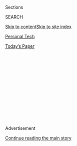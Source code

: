 <div id="app">

<div>

<div>

<div>

<div class="NYTAppHideMasthead css-1q2w90k e1suatyy0">

<div class="section css-ui9rw0 e1suatyy2">

<div class="css-eph4ug er09x8g0">

<div class="css-6n7j50">

</div>

<span class="css-1dv1kvn">Sections</span>

<div class="css-10488qs">

<span class="css-1dv1kvn">SEARCH</span>

</div>

[Skip to content](#site-content)[Skip to site index](#site-index)

</div>

<div id="masthead-section-label" class="css-1wr3we4 eaxe0e00">

[Personal
Tech](https://www.nytimes3xbfgragh.onion/section/technology/personaltech)

</div>

<div class="css-10698na e1huz5gh0">

</div>

</div>

<div id="masthead-bar-one" class="section hasLinks css-15hmgas e1csuq9d3">

<div class="css-uqyvli e1csuq9d0">

</div>

<div class="css-1uqjmks e1csuq9d1">

</div>

<div class="css-9e9ivx">

[](https://myaccount.nytimes3xbfgragh.onion/auth/login?response_type=cookie&client_id=vi)

</div>

<div class="css-1bvtpon e1csuq9d2">

[Today’s
Paper](https://www.nytimes3xbfgragh.onion/section/todayspaper)

</div>

</div>

</div>

</div>

<div data-aria-hidden="false">

<div id="site-content" data-role="main">

<div>

<div class="css-1aor85t" style="opacity:0.000000001;z-index:-1;visibility:hidden">

<div class="css-1hqnpie">

<div class="css-epjblv">

<span class="css-17xtcya">[Personal
Tech](/section/technology/personaltech)</span><span class="css-x15j1o">|</span><span class="css-fwqvlz">Taking
the Stigma Out of Buying Used
Electronics</span>

</div>

<div class="css-k008qs">

<div class="css-1iwv8en">

<span class="css-18z7m18"></span>

<div>

</div>

</div>

<span class="css-1n6z4y">https://nyti.ms/1N0v1jc</span>

<div class="css-1705lsu">

<div class="css-4xjgmj">

<div class="css-4skfbu" data-role="toolbar" data-aria-label="Social Media Share buttons, Save button, and Comments Panel with current comment count" data-testid="share-tools">

  - 
  - 
  - 
  - 
    
    <div class="css-6n7j50">
    
    </div>

  - 

</div>

</div>

</div>

</div>

</div>

</div>

<div id="NYT_TOP_BANNER_REGION" class="css-13pd83m">

</div>

<div id="top-wrapper" class="css-1sy8kpn">

<div id="top-slug" class="css-l9onyx">

Advertisement

</div>

[Continue reading the main
story](#after-top)

<div class="ad top-wrapper" style="text-align:center;height:100%;display:block;min-height:250px">

<div id="top" class="place-ad" data-position="top" data-size-key="top">

</div>

</div>

<div id="after-top">

</div>

</div>

<div id="sponsor-wrapper" class="css-1hyfx7x">

<div id="sponsor-slug" class="css-19vbshk">

Supported by

</div>

[Continue reading the main
story](#after-sponsor)

<div id="sponsor" class="ad sponsor-wrapper" style="text-align:center;height:100%;display:block">

</div>

<div id="after-sponsor">

</div>

</div>

[Tech Fix](/column/tech-fix "Tech Fix")

<div class="css-1vkm6nb ehdk2mb0">

# Taking the Stigma Out of Buying Used Electronics

</div>

<div class="css-79elbk" data-testid="photoviewer-wrapper">

<div class="css-z3e15g" data-testid="photoviewer-wrapper-hidden">

</div>

<div class="css-1a48zt4 ehw59r15" data-testid="photoviewer-children">

![<span class="css-16f3y1r e13ogyst0" data-aria-hidden="true">Used
devices at Gazelle’s processing center in Louisville, Ky. Gazelle offers
cash for used smartphones, Apple laptops and iPads. Clockwise from top
left: an Apple iPad Mini 3; a Samsung Galaxy Note; a Microsoft Surface
Pro 3; and an Apple iPhone
5s.</span><span class="css-cnj6d5 e1z0qqy90" itemprop="copyrightHolder"><span class="css-1ly73wi e1tej78p0">Credit...</span><span><span>Jessica
Ebelhar for The New York
Times</span></span></span>](https://static01.graylady3jvrrxbe.onion/images/2016/04/28/business/28TECHFIX/28TECHFIX-articleLarge.jpg?quality=75&auto=webp&disable=upscale)

</div>

</div>

<div class="css-xt80pu e12qa4dv0">

<div class="css-18e8msd">

<div class="css-vp77d3 epjyd6m0">

<div class="css-1baulvz">

By [<span class="css-1baulvz last-byline" itemprop="name">Brian X.
Chen</span>](http://www.nytimes3xbfgragh.onion/by/brian-x-chen)

</div>

</div>

  - April 27,
    2016

  - 
    
    <div class="css-4xjgmj">
    
    <div class="css-d8bdto" data-role="toolbar" data-aria-label="Social Media Share buttons, Save button, and Comments Panel with current comment count" data-testid="share-tools">
    
      - 
      - 
      - 
      - 
        
        <div class="css-6n7j50">
        
        </div>
    
      - 
    
    </div>
    
    </div>

</div>

</div>

<div class="section meteredContent css-1r7ky0e" name="articleBody" itemprop="articleBody">

<div class="css-1fanzo5 StoryBodyCompanionColumn">

<div class="css-53u6y8">

WHEN you sell a used video game console to the retailer GameStop, it
goes on a long journey before winding up in the pre-owned section inside
a store.

The product travels to one of GameStop’s repair facilities, like its
enormous refurbishment operations center in Grapevine, Tex., where it
undergoes a litany of tests. A used PlayStation, for example, would be
checked for every component, from the disc-loading tray to the laser
that reads the games. Any malfunctioning component would be replaced,
and with the console inspected, cleared of personal data and cleaned, it
becomes offered for sale.

“We have to somewhat be like a doctor and ask a lot of questions,” said
Bruce Kulp, GameStop’s senior vice president for supply chain and
refurbishment. “The worst thing in our world is to have something go out
that’s been pre-owned and a consumer has an issue with it.”

GameStop’s refurbishment of video game consoles underlines how a used
electronic sold by a reputable brand can often be as good as buying new.
While a used product may lack the original packaging or there might be
some scuffs on it, the quality of many of the devices remains high and
people who buy the gadgets do the world a favor by putting more use into
the energy, metals, plastics and human labor invested in creating the
product, said Carole Mars, the senior research lead for the
[Sustainability
Consortium](https://www.sustainabilityconsortium.org/ "group's website"),
which studies the sustainability of consumer goods.

</div>

</div>

<div class="css-1fanzo5 StoryBodyCompanionColumn">

<div class="css-53u6y8">

Those who buy used gadgets are also part of a trend of anti-consumerism,
which includes maintaining electronics to get [more use out of them for
a longer
period](http://www.nytimes3xbfgragh.onion/2016/04/21/technology/personaltech/choosing-to-skipthe-upgrade-and-care-for-the-gadget-youve-got.html),
rather than discarding and constantly upgrading to the latest products.

There are no firm numbers indicating how many Americans buy used
electronics. About 25 percent of GameStop’s revenue last year consisted
of sales of used products, which was flat compared with the previous
year. Amazon said that more customers are shopping in its used products
store, though it declined to provide numbers. Many organizations dealing
with used electronics sell to those that cannot easily afford
technology, like public schools or economically disadvantaged countries.

Yet used electronics often face a bad rap — people may lack trust in a
pre-owned product because it has been used by someone other than
themselves. To see whether such stigma is warranted, I compared the
pre-owned products programs of three retailers: Amazon, GameStop and
Gazelle. My takeaway is that you can buy pre-owned products from
reputable brands with as much confidence as you might buy a used car
from a certified dealer.

## The Programs

Amazon’s in-house program for pre-owned products is called [Warehouse
Deals](http://www.warehousedeals.com). The giant online retailer sells
used products in 25 categories, including televisions, cameras,
computers, kitchen gadgets and cellphones. Many of the items come from
customers who opened the packaging or used the goods and returned them
to Amazon.

Glenn Ramsdell, director of Amazon’s Warehouse Deals, said every item
was checked by hand for its physical and functional condition. A
wireless speaker, for example, would be tested for its connectivity
features and checked for included accessories; repairs are made if
necessary.

</div>

</div>

<div class="css-1fanzo5 StoryBodyCompanionColumn">

<div class="css-53u6y8">

Then the items get a grade. “Like new” means it was probably untouched
and in perfect condition; “very good” describes an item that was well
cared for and lightly used; a “good” item might show signs of wear and
tear but works perfectly; and “acceptable” would be something that has
cosmetic issues like scratches and dents but otherwise works.

The discounts vary in Warehouse Deals, but with a bit of time, people
can scout out some good deals. An Amazon 6-inch Kindle sells for [$60
brand
new](http://www.amazon.com/Kindle-Glare-Free-Touchscreen-Display-Wi-Fi/dp/B00I15SB16),
but in “good” condition it sells for about $43.50, a discount of almost
28 percent.

[Gazelle](http://www.gazelle.com) offers cash for consumers’ pre-owned
smartphones, Apple laptops and iPads. Before the products are listed for
sale, they go through a rigorous testing program similar to GameStop’s.
The items are shipped to a processing center in Louisville, Ky., and
undergo what Gazelle calls a 30-point inspection, testing everything
from a phone’s camera lens to its wireless connections. Smartphone
batteries need to have at least 80 percent of their capacity remaining,
otherwise they are replaced with new ones, the company said.

Dave Maquera, the president of Gazelle, said that similar to the
inspection programs used by certified pre-owned car dealers, Gazelle’s
process creates a new level of confidence in buying used phones and
computers. Though he declined to provide specific numbers, he noted that
sales of used devices to consumers had jumped a double-digit percentage
compared to last year.

At GameStop, the product testing gets intense. Mr. Kulp, the supply
chain executive, said the company takes up to 100 game consoles a month,
refurbishes them and puts them through stress tests, running them for
thousands of hours to see if its repairs are long-lasting. These test
units are never sold to consumers.

“It’s just like the way a car company would do a crash test,” he said.

As for used video games, the company buffs out any light scratches from
the discs, but if the game is so deeply scratched that it becomes
unplayable, it heads to the shredder.

The trade-offs for buying used games at GameStop are fairly obvious. For
one, after a new game releases, you will have to wait awhile to buy it
used: In other words, you will be a late adopter. For another, the
product will probably lack its original packaging and there might be
light cosmetic wear. But for the average consumer, all that matters is
that your gaming experience will be exactly the same as if you had
bought the product new.

</div>

</div>

<div class="css-1fanzo5 StoryBodyCompanionColumn">

<div class="css-53u6y8">

What if something goes wrong? Amazon and GameStop give customers 30 days
to return used products, the same amount of time they allow for returns
of new products. Gazelle offers a free 30-day warranty for each device
and the option to buy an extended warranty.

## Bottom Line

Consumers should always consider checking out the used section of
retailers for most electronics, including smartphones, laptops and
desktop computers, said Dr. Mars of the Sustainability Consortium. In my
personal experience buying used video games, computers and even home
gadgets like vacuum cleaners from GameStop, Gazelle and Amazon, I have
never regretted buying used items.

But Dr. Mars said to beware of buying used televisions and computer
monitors, since a lot more can go wrong with larger screens than with
computer equipment. The jury is also still out on buying used wearable
devices like Fitbit trackers because they make up a fairly new category,
she added.

Even if you choose not to buy used, the best thing you can do is sell
your gadget as soon as you stop using it so that someone else can give
it some love. (I tested several [trade-in and recycling
services](https://www.google.com/webhp?sourceid=chrome-instant&ion=1&espv=2&ie=UTF-8#q=brian%20chen%20used%20electronics)
last year, and found all of them to be headache-free.) If you
procrastinate, the product can get too old, meaning the retailers won’t
be able to resell it, so it may end up in a shredder, Dr. Mars said.

“Turn over that old device so that somebody can get a second life out of
it,” she said. “There’s no reason for it to go into a drawer.”

</div>

</div>

</div>

<div>

</div>

<div>

</div>

<div>

</div>

<div>

<div id="bottom-wrapper" class="css-1ede5it">

<div id="bottom-slug" class="css-l9onyx">

Advertisement

</div>

[Continue reading the main
story](#after-bottom)

<div id="bottom" class="ad bottom-wrapper" style="text-align:center;height:100%;display:block;min-height:90px">

</div>

<div id="after-bottom">

</div>

</div>

</div>

</div>

</div>

## Site Index

<div>

</div>

## Site Information Navigation

  - [© <span>2020</span> <span>The New York Times
    Company</span>](https://help.nytimes3xbfgragh.onion/hc/en-us/articles/115014792127-Copyright-notice)

<!-- end list -->

  - [NYTCo](https://www.nytco.com/)
  - [Contact
    Us](https://help.nytimes3xbfgragh.onion/hc/en-us/articles/115015385887-Contact-Us)
  - [Work with us](https://www.nytco.com/careers/)
  - [Advertise](https://nytmediakit.com/)
  - [T Brand Studio](http://www.tbrandstudio.com/)
  - [Your Ad
    Choices](https://www.nytimes3xbfgragh.onion/privacy/cookie-policy#how-do-i-manage-trackers)
  - [Privacy](https://www.nytimes3xbfgragh.onion/privacy)
  - [Terms of
    Service](https://help.nytimes3xbfgragh.onion/hc/en-us/articles/115014893428-Terms-of-service)
  - [Terms of
    Sale](https://help.nytimes3xbfgragh.onion/hc/en-us/articles/115014893968-Terms-of-sale)
  - [Site
    Map](https://spiderbites.nytimes3xbfgragh.onion)
  - [Help](https://help.nytimes3xbfgragh.onion/hc/en-us)
  - [Subscriptions](https://www.nytimes3xbfgragh.onion/subscription?campaignId=37WXW)

</div>

</div>

</div>

</div>
